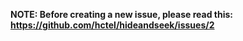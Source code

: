 **NOTE: Before creating a new issue, please read this: https://github.com/hctel/hideandseek/issues/2**
